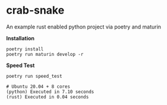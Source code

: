 # crab-snake
An example rust enabled python project via poetry and maturin

**Installation**

```
poetry install
poetry run maturin develop -r
```

**Speed Test**

`poetry run speed_test`

```
# Ubuntu 20.04 + 8 cores
(python) Executed in 7.10 seconds
(rust) Executed in 0.04 seconds
```
